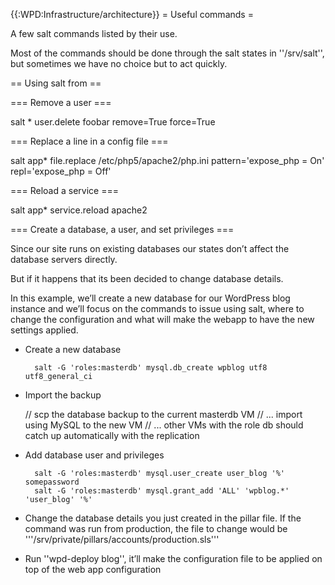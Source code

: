 {{:WPD:Infrastructure/architecture}}
= Useful commands =

A few salt commands listed by their use.

Most of the commands should be done through the salt states in ''/srv/salt'', but sometimes we have no choice but to act quickly.


== Using salt from ==

=== Remove a user ===

  salt \* user.delete foobar remove=True force=True


=== Replace a line in a config file ===

  salt app\* file.replace /etc/php5/apache2/php.ini pattern='expose_php = On' repl='expose_php = Off'

=== Reload a service ===

  salt app\* service.reload apache2

=== Create a database, a user, and set privileges ===

Since our site runs on existing databases our states don’t affect the database servers directly.

But if it happens that its been decided to change database details.

In this example, we’ll  create a new database for our WordPress blog instance and we’ll focus on the commands to issue using salt, where to change the configuration and what will make the webapp to have the new settings applied.


* Create a new database

        salt -G 'roles:masterdb' mysql.db_create wpblog utf8 utf8_general_ci

* Import the backup

  // scp the database backup to the current masterdb VM
  // ... import using MySQL to the new VM
  // ... other VMs with the role db should catch up automatically with the replication

* Add database user and privileges

        salt -G 'roles:masterdb' mysql.user_create user_blog '%' somepassword
        salt -G 'roles:masterdb' mysql.grant_add 'ALL' 'wpblog.*' 'user_blog' '%'

* Change the database details you just created in the pillar file. If the command was run from production, the file to change would be '''/srv/private/pillars/accounts/production.sls'''

* Run ''wpd-deploy blog'', it’ll make the configuration file to be applied on top of the web app configuration